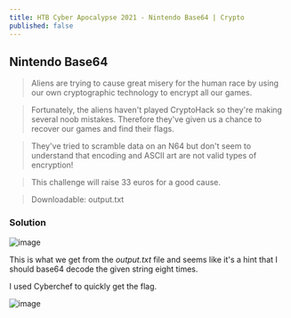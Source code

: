 ```yaml
---
title: HTB Cyber Apocalypse 2021 - Nintendo Base64 | Crypto
published: false
---
```


## [](#header-2)Nintendo Base64

> Aliens are trying to cause great misery for the human race by using our own cryptographic technology to encrypt all our games.

> Fortunately, the aliens haven't played CryptoHack so they're making several noob mistakes. Therefore they've given us a chance to recover our games and find their flags.

> They've tried to scramble data on an N64 but don't seem to understand that encoding and ASCII art are not valid types of encryption!

> This challenge will raise 33 euros for a good cause.

> Downloadable: output.txt

### [](#header-3)Solution

![image](https://user-images.githubusercontent.com/81070073/115813668-72282980-a3a8-11eb-8160-bfb51bbce315.png)

This is what we get from the _output.txt_ file and seems like it's a hint that I should base64 decode the given string eight times.

I used Cyberchef to quickly get the flag.


![image](https://user-images.githubusercontent.com/81070073/115813869-dd71fb80-a3a8-11eb-83e0-27e8aafa5f5d.png)


